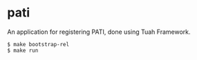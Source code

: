 # pati

An application for registering PATI, done using Tuah Framework.

```
$ make bootstrap-rel
$ make run
```

